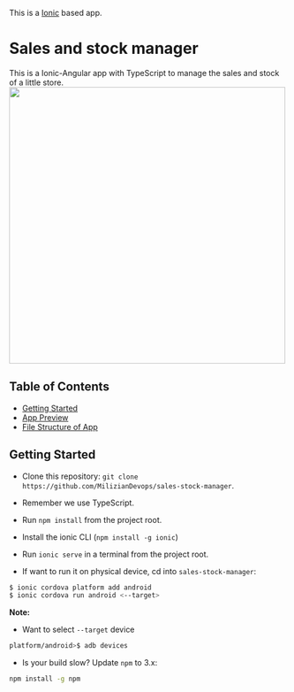 This is a [Ionic](http://ionicframework.com) based app.

# Sales and stock manager
This is a Ionic-Angular app with TypeScript to manage the sales and stock of a little store.
<img src="https://github.com/MilizianDevops/sales-stock-manager/blob/master/src/assets/img/logo-ssm-letra-alpha.png?raw=true" width="500">

## Table of Contents
 - [Getting Started](#getting-started)
 - [App Preview](#app-preview)
 - [File Structure of App](#file-structure-of-app)

## Getting Started

* Clone this repository: `git clone https://github.com/MilizianDevops/sales-stock-manager`.
* Remember we use TypeScript.
* Run `npm install` from the project root.
* Install the ionic CLI (`npm install -g ionic`)
* Run `ionic serve` in a terminal from the project root.


* If want to run it on physical device, cd into `sales-stock-manager`:

```bash
$ ionic cordova platform add android
$ ionic cordova run android <--target>
```

**Note:**
* Want to select `--target` device
```bash
platform/android>$ adb devices
```

* Is your build slow? Update `npm` to 3.x:
```bash
npm install -g npm
```

